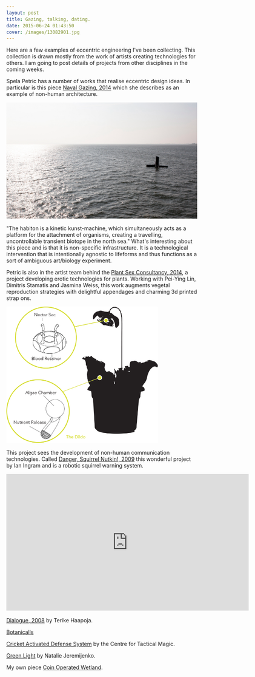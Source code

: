 ```yaml
---
layout: post
title: Gazing, talking, dating.
date: 2015-06-24 01:43:50
cover: /images/13082901.jpg
---
```



Here are a few examples of eccentric engineering I've been collecting. This collection is drawn mostly from the work of artists creating technologies for others. I am going to post details of projects from other disciplines in the coming weeks.

Spela Petric has a number of works that realise eccentric design ideas. In particular is this piece [Naval Gazing, 2014](http://www.spelapetric.org/portfolio/naval-gazing/#) which she describes as an example of non-human architecture.

<img src="https://github.com/eccentricengineering/eccentricengineering.github.io/blob/master/images/eccentricArt/Spela.png?raw=true" alt="alt text" width="640px">

"The habiton is a kinetic kunst-machine, which simultaneously acts as a platform for the attachment of organisms, creating a travelling, uncontrollable transient biotope in the north sea." What's interesting about this piece and is that it is non-specific infrastructure. It is a technological intervention that is intentionally agnostic to lifeforms and thus functions as a sort of ambiguous art/biology experiment.

Petric is also in the artist team behind the [Plant Sex Consultancy, 2014](http://psx-consultancy.com/), a project developing erotic technologies for plants. Working with Pei-Ying Lin, Dimitris Stamatis and Jasmina Weiss, this work augments vegetal reproduction strategies with delightful appendages and charming 3d printed strap ons.

<img src="https://github.com/eccentricengineering/eccentricengineering.github.io/blob/master/images/eccentricArt/vector.png?raw=true" alt="alt text" width="400px">

This project sees the development of non-human communication technologies. Called
[Danger, Squirrel Nutkin!, 2009](http://www.ingramclockworks.com/machines/2009_squirrel.html) this wonderful project by Ian Ingram and is a robotic squirrel warning system.

<iframe width="640" height="360" src="https://player.vimeo.com/video/45975282?color=ffffff&portrait=0" frameborder="0" allowfullscreen> </iframe>

[Dialogue, 2008](http://www.terikehaapoja.net/dialogue/) by Terike Haapoja.


[Botanicalls](http://www.botanicalls.com/)

[Cricket Activated Defense System](http://www.tacticalmagic.org/CTM/project%20pages/CADS.htm) by the Centre for Tactical Magic.

[Green Light](http://www.environmentalhealthclinic.net/greenlight) by Natalie Jeremijenko.

My own piece [Coin Operated Wetland](http://tegabrain.com/Coin-Operated-Wetland).

